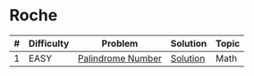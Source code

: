 # Roche

| # | Difficulty | Problem | Solution | Topic |
|---|------------|---------|----------|--------|
| 1 | EASY | [Palindrome Number](https://leetcode.com/problems/palindrome-number) | [Solution](../coding/algorithms/miscellaneous/PalindromeNumber.java) | Math |
